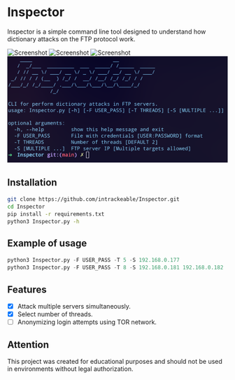 # Inspector
Inspector is a simple command line tool designed to understand how dictionary attacks on the FTP protocol work.

![Screenshot](https://img.shields.io/badge/Platform-Linux-brightgreen)
![Screenshot](https://img.shields.io/badge/License-GPL-red)
![Screenshot](https://img.shields.io/badge/Language-Python%203-blue)
![Screenshot](/Screenshots/Inspector.png)

## Installation

```bash
git clone https://github.com/intrackeable/Inspector.git
cd Inspector
pip install -r requirements.txt
python3 Inspector.py -h
```
## Example of usage

```python
python3 Inspector.py -F USER_PASS -T 5 -S 192.168.0.177
python3 Inspector.py -F USER_PASS -T 8 -S 192.168.0.181 192.168.0.182
```
## Features
- [x] Attack multiple servers simultaneously.
- [x] Select number of threads.
- [ ] Anonymizing login attempts using TOR network.

## Attention
This project was created for educational purposes and should not be used in environments without legal authorization.
